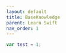 ```yaml
---
layout: default
title: BaseKnowledge
parent: Learn Swift
nav_order: 1
---
```



```swift
var test = 1;
```